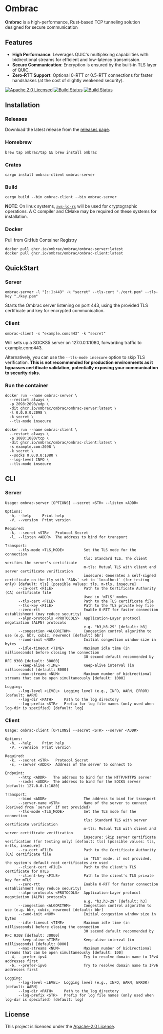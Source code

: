 # Ombrac

**Ombrac** is a high-performance, Rust-based TCP tunneling solution designed for secure communication

## Features
- **High Performance**: Leverages QUIC's multiplexing capabilities with bidirectional streams for efficient and low-latency transmission.
- **Secure Communication**: Encryption is ensured by the built-in TLS layer of QUIC.
- **Zero-RTT Support**: Optional 0-RTT or 0.5-RTT connections for faster handshakes (at the cost of slightly weakened security).

[![Apache 2.0 Licensed][license-badge]][license-url]
[![Build Status][ci-badge]][ci-url]
[![Build Status][release-badge]][release-url]

## Installation
### Releases
Download the latest release from the [releases page](https://github.com/ombrac/ombrac/releases).


### Homebrew
```shell
brew tap ombrac/tap && brew install ombrac
```

### Crates
```shell
cargo install ombrac-client ombrac-server
```

### Build
```shell
cargo build --bin ombrac-client --bin ombrac-server
```

**NOTE**: On linux systems, [`aws-lc-rs`](https://github.com/aws/aws-lc-rs) will be used for cryptographic operations. A C compiler and CMake may be required on these systems for installation.


### Docker
Pull from GitHub Container Registry
```shell
docker pull ghcr.io/ombrac/ombrac/ombrac-server:latest
docker pull ghcr.io/ombrac/ombrac/ombrac-client:latest
```

## QuickStart
### Server
```shell
ombrac-server -l "[::]:443" -k "secret" --tls-cert "./cert.pem" --tls-key "./key.pem"
```
Starts the Ombrac server listening on port 443, using the provided TLS certificate and key for encrypted communication.

### Client
```shell
ombrac-client -s "example.com:443" -k "secret"
```
Will sets up a SOCKS5 server on 127.0.0.1:1080, forwarding traffic to example.com:443.

Alternatively, you can use the `--tls-mode insecure` option to skip TLS verification. **This is not recommended for production environments as it bypasses certificate validation, potentially exposing your communication to security risks.**


### Run the container
```shell
docker run --name ombrac-server \
  --restart always \
  -p 2098:2098/udp \
  -dit ghcr.io/ombrac/ombrac/ombrac-server:latest \
  -l 0.0.0.0:2098 \
  -k secret \
  --tls-mode insecure
```

```shell
docker run --name ombrac-client \
  --restart always \
  -p 1080:1080/tcp \
  -dit ghcr.io/ombrac/ombrac/ombrac-client:latest \
  -s example.com:2098 \
  -k secret \
  --socks 0.0.0.0:1080 \
  --log-level INFO \
  --tls-mode insecure
```

## CLI
### Server
```
Usage: ombrac-server [OPTIONS] --secret <STR> --listen <ADDR>

Options:
  -h, --help     Print help
  -V, --version  Print version

Required:
  -k, --secret <STR>   Protocol Secret
  -l, --listen <ADDR>  The address to bind for transport

Transport:
      --tls-mode <TLS_MODE>         Set the TLS mode for the connection
                                    tls: Standard TLS. The client verifies the server's certificate
                                    m-tls: Mutual TLS with client and server certificate verification
                                    insecure: Generates a self-signed certificate on the fly with `SANs` set to `localhost` (for testing only) [default: tls] [possible values: tls, m-tls, insecure]
      --ca-cert <FILE>              Path to the Certificate Authority (CA) certificate file
                                    Used in 'mTLS' modes
      --tls-cert <FILE>             Path to the TLS certificate file
      --tls-key <FILE>              Path to the TLS private key file
      --zero-rtt                    Enable 0-RTT for faster connection establishment (may reduce security)
      --alpn-protocols <PROTOCOLS>  Application-Layer protocol negotiation (ALPN) protocols
                                    e.g. "h3,h3-29" [default: h3]
      --congestion <ALGORITHM>      Congestion control algorithm to use (e.g. bbr, cubic, newreno) [default: bbr]
      --cwnd-init <NUM>             Initial congestion window size in bytes
      --idle-timeout <TIME>         Maximum idle time (in milliseconds) before closing the connection
                                    30 second default recommended by RFC 9308 [default: 30000]
      --keep-alive <TIME>           Keep-alive interval (in milliseconds) [default: 8000]
      --max-streams <NUM>           Maximum number of bidirectional streams that can be open simultaneously [default: 1000]

Logging:
      --log-level <LEVEL>  Logging level (e.g., INFO, WARN, ERROR) [default: WARN]
      --log-dir <PATH>     Path to the log directory
      --log-prefix <STR>   Prefix for log file names (only used when log-dir is specified) [default: log]
```

### Client
```
Usage: ombrac-client [OPTIONS] --secret <STR> --server <ADDR>

Options:
  -h, --help     Print help
  -V, --version  Print version

Required:
  -k, --secret <STR>   Protocol Secret
  -s, --server <ADDR>  Address of the server to connect to

Endpoint:
      --http <ADDR>   The address to bind for the HTTP/HTTPS server
      --socks <ADDR>  The address to bind for the SOCKS server [default: 127.0.0.1:1080]

Transport:
      --bind <ADDR>                 The address to bind for transport
      --server-name <STR>           Name of the server to connect (derived from `server` if not provided)
      --tls-mode <TLS_MODE>         Set the TLS mode for the connection
                                    tls: Standard TLS with server certificate verification
                                    m-tls: Mutual TLS with client and server certificate verification
                                    insecure: Skip server certificate verification (for testing only) [default: tls] [possible values: tls, m-tls, insecure]
      --ca-cert <FILE>              Path to the Certificate Authority (CA) certificate file
                                    in 'TLS' mode, if not provided, the system's default root certificates are used
      --client-cert <FILE>          Path to the client's TLS certificate for mTLS
      --client-key <FILE>           Path to the client's TLS private key for mTLS
      --zero-rtt                    Enable 0-RTT for faster connection establishment (may reduce security)
      --alpn-protocols <PROTOCOLS>  Application-Layer protocol negotiation (ALPN) protocols
                                    e.g. "h3,h3-29" [default: h3]
      --congestion <ALGORITHM>      Congestion control algorithm to use (e.g. bbr, cubic, newreno) [default: bbr]
      --cwnd-init <NUM>             Initial congestion window size in bytes
      --idle-timeout <TIME>         Maximum idle time (in milliseconds) before closing the connection
                                    30 second default recommended by RFC 9308 [default: 30000]
      --keep-alive <TIME>           Keep-alive interval (in milliseconds) [default: 8000]
      --max-streams <NUM>           Maximum number of bidirectional streams that can be open simultaneously [default: 100]
  -4, --prefer-ipv4                 Try to resolve domain name to IPv4 addresses first
  -6, --prefer-ipv6                 Try to resolve domain name to IPv6 addresses first

Logging:
      --log-level <LEVEL>  Logging level (e.g., INFO, WARN, ERROR) [default: WARN]
      --log-dir <PATH>     Path to the log directory
      --log-prefix <STR>   Prefix for log file names (only used when log-dir is specified) [default: log]

```

## License
This project is licensed under the [Apache-2.0 License](./LICENSE).

[license-badge]: https://img.shields.io/badge/license-apache-blue.svg
[license-url]: https://github.com/ombrac/ombrac/blob/main/LICENSE
[ci-badge]: https://github.com/ombrac/ombrac/workflows/CI/badge.svg
[ci-url]: https://github.com/ombrac/ombrac/actions/workflows/ci.yml?query=branch%3Amain
[release-badge]: https://github.com/ombrac/ombrac/workflows/Release/badge.svg
[release-url]: https://github.com/ombrac/ombrac/actions/workflows/release.yml?query=branch%3Amain
